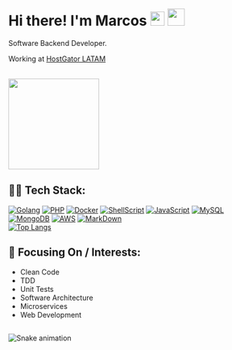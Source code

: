<div style="margin-right: 30px;">
 <h1>
   Hi there! I'm Marcos 
  <img src="https://user-images.githubusercontent.com/43271729/149676616-121996b6-c370-4619-bcc5-3c72f8eec999.png" width="28px" height="28px"> <img src="https://user-images.githubusercontent.com/43271729/149677034-77f68c7d-9dff-4462-9d99-eec4055afc77.png" width="34px" height="34px">

 </h1>
</div>

Software Backend Developer. <br>

Working at <a href="https://www.hostgator.com.br">HostGator LATAM</a> 


<br>
  <img height="180em" src="https://github-readme-stats.vercel.app/api?username=marcos-dev88&show_icons=true&theme=algolia&include_all_commits=true&count_private=true"/>

## 👨‍💻 Tech Stack:

[![Golang](https://img.shields.io/badge/Go-00ADD8?style=flat&logo=go&logoColor=white)](https://go.dev/)
[![PHP](https://img.shields.io/badge/PHP-777BB4?style=flat&logo=php&logoColor=white)](https://www.php.net/)
[![Docker](https://img.shields.io/badge/Docker-00ADD8?style=flat&logo=Docker&logoColor=white&color=blue)](https://hub.docker.com/)
[![ShellScript](https://img.shields.io/badge/Shell_Script-121011?style=flat&logo=gnu-bash&logoColor=white)](https://pt.wikipedia.org/wiki/Shell_script)
[![JavaScript](https://img.shields.io/badge/JavaScript-323330?style=flat&logo=javascript&logoColor=F7DF1E)](https://www.javascript.com/)
[![MySQL](https://img.shields.io/badge/MySQL-00000F?style=flat&logo=mysql&logoColor=white&color=gray)](https://www.mysql.com/)
[![MongoDB](https://img.shields.io/badge/MongoDB-4EA94B?style=flat&logo=mongodb&logoColor=white)](https://www.mongodb.com/)
[![AWS](https://img.shields.io/badge/Amazon_AWS-232F3E?style=flat&logo=amazon-aws&logoColor=white&color=orange)](https://aws.amazon.com/)
[![MarkDown](https://img.shields.io/badge/Markdown-000000?style=flat&logo=markdown&logoColor=white)](https://www.markdownguide.org/getting-started/)
<br>
 [![Top Langs](https://github-readme-stats.vercel.app/api/top-langs/?username=marcos-dev88&layout=compact&theme=algolia&langs_count=10)](https://github.com/marcos-dev88/github-readme-stats)

## 🎯 Focusing On / Interests:
- Clean Code
- TDD
- Unit Tests
- Software Architecture
- Microservices
- Web Development

##
<div>
  
 ![Snake animation](https://github.com/marcos-dev88/marcos-dev88/blob/output/github-contribution-grid-snake.svg)

</div>

